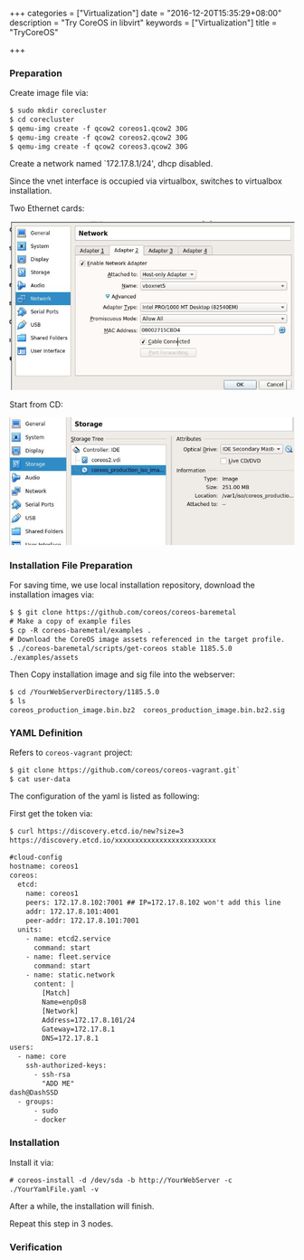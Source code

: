 +++
categories = ["Virtualization"]
date = "2016-12-20T15:35:29+08:00"
description = "Try CoreOS in libvirt"
keywords = ["Virtualization"]
title = "TryCoreOS"

+++
### Preparation
Create image file via:     

```
$ sudo mkdir corecluster
$ cd corecluster
$ qemu-img create -f qcow2 coreos1.qcow2 30G
$ qemu-img create -f qcow2 coreos2.qcow2 30G
$ qemu-img create -f qcow2 coreos3.qcow2 30G
```
Create a network named `172.17.8.1/24', dhcp disabled.     

Since the vnet interface is occupied via virtualbox, switches to virtualbox
installation.  

Two Ethernet cards:    

![/images/2016_12_20_17_36_44_697x413.jpg](/images/2016_12_20_17_36_44_697x413.jpg)    

Start from CD:    

![/images/2016_12_20_17_37_26_678x304.jpg](/images/2016_12_20_17_37_26_678x304.jpg)    

### Installation File Preparation
For saving time, we use local installation repository, download the
installation images via:    

```
$ $ git clone https://github.com/coreos/coreos-baremetal
# Make a copy of example files
$ cp -R coreos-baremetal/examples .
# Download the CoreOS image assets referenced in the target profile.
$ ./coreos-baremetal/scripts/get-coreos stable 1185.5.0 ./examples/assets
```
Then Copy installation image and sig file into the webserver:    

```
$ cd /YourWebServerDirectory/1185.5.0 
$ ls
coreos_production_image.bin.bz2  coreos_production_image.bin.bz2.sig
```

### YAML Definition
Refers to `coreos-vagrant` project:    

```
$ git clone https://github.com/coreos/coreos-vagrant.git`
$ cat user-data
```

The configuration of the yaml is listed as following:    

First get the token via:    

```
$ curl https://discovery.etcd.io/new?size=3
https://discovery.etcd.io/xxxxxxxxxxxxxxxxxxxxxxxxx
```

```
#cloud-config
hostname: coreos1 
coreos:  
  etcd:
    name: coreos1
    peers: 172.17.8.102:7001 ## IP=172.17.8.102 won't add this line
    addr: 172.17.8.101:4001
    peer-addr: 172.17.8.101:7001
  units:
    - name: etcd2.service
      command: start
    - name: fleet.service
      command: start
    - name: static.network
      content: |
        [Match]
        Name=enp0s8
        [Network]
        Address=172.17.8.101/24
        Gateway=172.17.8.1
        DNS=172.17.8.1
users:  
  - name: core
    ssh-authorized-keys: 
      - ssh-rsa
        "ADD ME"
dash@DashSSD
  - groups:
      - sudo
      - docker

```
### Installation
Install it via:    

```
# coreos-install -d /dev/sda -b http://YourWebServer -c ./YourYamlFile.yaml -v
```

After a while, the installation will finish.   

Repeat this step in 3 nodes.   

### Verification
 
